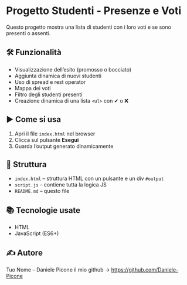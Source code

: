 # Progetto Studenti - Presenze e Voti

Questo progetto mostra una lista di studenti con i loro voti e se sono presenti o assenti.

## 🛠️ Funzionalità

- Visualizzazione dell’esito (promosso o bocciato)
- Aggiunta dinamica di nuovi studenti
- Uso di spread e rest operator
- Mappa dei voti
- Filtro degli studenti presenti
- Creazione dinamica di una lista `<ul>` con ✔ o ❌

## ▶️ Come si usa

1. Apri il file `index.html` nel browser
2. Clicca sul pulsante **Esegui**
3. Guarda l’output generato dinamicamente

## 📁 Struttura

- `index.html` – struttura HTML con un pulsante e un div `#output`
- `script.js` – contiene tutta la logica JS
- `README.md` – questo file

## 📚 Tecnologie usate

- HTML
- JavaScript (ES6+)

## ✍️ Autore

Tuo Nome – Daniele Picone  il mio github ->  https://github.com/Daniele-Picone